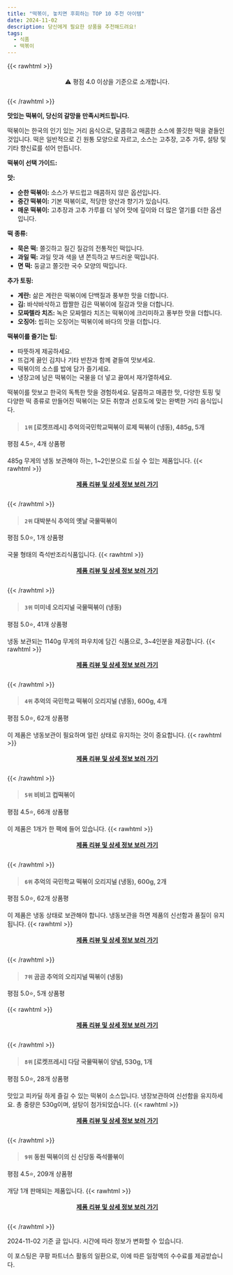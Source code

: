 ```yaml
---
title: "떡볶이, 놓치면 후회하는 TOP 10 추천 아이템"
date: 2024-11-02
description: 당신에게 필요한 상품을 추천해드려요!
tags:
  - 식품
  - 떡볶이
---
```

{{< rawhtml >}}<div class="toc" style="text-align: center; height: 50px; line-height: 2;">  <p>⚠️ 평점 4.0 이상을 기준으로 소개합니다.<br></p></div> {{< /rawhtml >}}

**맛있는 떡볶이, 당신의 갈망을 만족시켜드립니다.**

떡볶이는 한국의 인기 있는 거리 음식으로, 달콤하고 매콤한 소스에 쫄깃한 떡을 곁들인 것입니다. 떡은 일반적으로 긴 원통 모양으로 자르고, 소스는 고추장, 고추 가루, 설탕 및 기타 향신료를 섞어 만듭니다.

**떡볶이 선택 가이드:**

**맛:**
* **순한 떡볶이:** 소스가 부드럽고 매콤하지 않은 옵션입니다.
* **중간 떡볶이:** 기본 떡볶이로, 적당한 양산과 향기가 있습니다.
* **매운 떡볶이:** 고추장과 고추 가루를 더 넣어 맛에 깊이와 더 많은 열기를 더한 옵션입니다.

**떡 종류:**
* **묵은 떡:** 쫄깃하고 질긴 질감의 전통적인 떡입니다.
* **과일 떡:** 과일 맛과 색을 낸 쫀득하고 부드러운 떡입니다.
* **면 떡:** 둥글고 쫄깃한 국수 모양의 떡입니다.

**추가 토핑:**
* **계란:** 삶은 계란은 떡볶이에 단백질과 풍부한 맛을 더합니다.
* **김:** 바삭바삭하고 짭짤한 김은 떡볶이에 질감과 맛을 더합니다.
* **모짜렐라 치즈:** 녹은 모짜렐라 치즈는 떡볶이에 크리미하고 풍부한 맛을 더합니다.
* **오징어:** 씹히는 오징어는 떡볶이에 바다의 맛을 더합니다.

**떡볶이를 즐기는 팁:**

* 따뜻하게 제공하세요.
* 뜨겁게 끓인 김치나 기타 반찬과 함께 곁들여 맛보세요.
* 떡볶이의 소스를 밥에 담가 즐기세요.
* 냉장고에 남은 떡볶이는 국물을 더 넣고 끓여서 재가열하세요.

떡볶이를 맛보고 한국의 독특한 맛을 경험하세요. 달콤하고 매콤한 맛, 다양한 토핑 및 다양한 떡 종류로 만들어진 떡볶이는 모든 취향과 선호도에 맞는 완벽한 거리 음식입니다.


>#### `1위` [로켓프레시] 추억의국민학교떡볶이 로제 떡볶이 (냉동), 485g, 5개
평점 4.5⭐, 4개 상품평

485g 무게의 냉동 보관해야 하는, 1~2인분으로 드실 수 있는 제품입니다.
{{< rawhtml >}}<div class="toc" style="text-align: center; height: 50px; line-height: 2;"><p><b><a href="https://link.coupang.com/re/AFFSDP?lptag=AF5033054&pageKey=8260811187&itemId=23838466205&vendorItemId=90861986435&traceid=V0-153-26e1b9f358f12861&clickBeacon=7069b660-9934-11ef-b4dd-3627c05564ba%7E3&requestid=20241103010637481269884170&token=31850C%7CMIXED">제품 리뷰 및 상세 정보 보러 가기</a></b><br></p> </div>{{< /rawhtml >}}

>#### `2위` 대박분식 추억의 옛날 국물떡볶이
평점 5.0⭐, 1개 상품평

국물 형태의 즉석반조리식품입니다.
{{< rawhtml >}}<div class="toc" style="text-align: center; height: 50px; line-height: 2;"><p><b><a href="https://link.coupang.com/re/AFFSDP?lptag=AF5033054&pageKey=6333381860&itemId=2208349753&vendorItemId=71083218392&traceid=V0-153-337f93a98dbb428e&requestid=20241103010637481269884170&token=31850C%7CMIXED">제품 리뷰 및 상세 정보 보러 가기</a></b><br></p> </div>{{< /rawhtml >}}

>#### `3위` 미미네 오리지널 국물떡볶이 (냉동)
평점 5.0⭐, 41개 상품평

냉동 보관되는 1140g 무게의 파우치에 담긴 식품으로, 3~4인분을 제공합니다.
{{< rawhtml >}}<div class="toc" style="text-align: center; height: 50px; line-height: 2;"><p><b><a href="https://link.coupang.com/re/AFFSDP?lptag=AF5033054&pageKey=5643831284&itemId=9213198965&vendorItemId=76498885473&traceid=V0-153-4710a1a8f82980e1&requestid=20241103010637481269884170&token=31850C%7CMIXED">제품 리뷰 및 상세 정보 보러 가기</a></b><br></p> </div>{{< /rawhtml >}}

>#### `4위` 추억의 국민학교 떡볶이 오리지널 (냉동), 600g, 4개
평점 5.0⭐, 62개 상품평

이 제품은 냉동보관이 필요하며 얼린 상태로 유지하는 것이 중요합니다.
{{< rawhtml >}}<div class="toc" style="text-align: center; height: 50px; line-height: 2;"><p><b><a href="https://link.coupang.com/re/AFFSDP?lptag=AF5033054&pageKey=7779585903&itemId=19224581902&vendorItemId=86341244558&traceid=V0-153-4ea2133fcaa51666&clickBeacon=7069b660-9934-11ef-9420-6cecdb00a03e%7E3&requestid=20241103010637481269884170&token=31850C%7CMIXED">제품 리뷰 및 상세 정보 보러 가기</a></b><br></p> </div>{{< /rawhtml >}}

>#### `5위` 비비고 컵떡볶이
평점 4.5⭐, 66개 상품평

이 제품은 1개가 한 팩에 들어 있습니다.
{{< rawhtml >}}<div class="toc" style="text-align: center; height: 50px; line-height: 2;"><p><b><a href="https://link.coupang.com/re/AFFSDP?lptag=AF5033054&pageKey=8194375757&itemId=24257774934&vendorItemId=91274523324&traceid=V0-153-2f1e08c96937dc4a&requestid=20241103010637481269884170&token=31850C%7CMIXED">제품 리뷰 및 상세 정보 보러 가기</a></b><br></p> </div>{{< /rawhtml >}}

>#### `6위` 추억의 국민학교 떡볶이 오리지널 (냉동), 600g, 2개
평점 5.0⭐, 62개 상품평

이 제품은 냉동 상태로 보관해야 합니다. 냉동보관을 하면 제품의 신선함과 품질이 유지됩니다.
{{< rawhtml >}}<div class="toc" style="text-align: center; height: 50px; line-height: 2;"><p><b><a href="https://link.coupang.com/re/AFFSDP?lptag=AF5033054&pageKey=7779585903&itemId=351022598&vendorItemId=3855510397&traceid=V0-153-4ea2133fcaa51666&clickBeacon=7069b660-9934-11ef-9d40-7e35a93f8313%7E3&requestid=20241103010637481269884170&token=31850C%7CMIXED">제품 리뷰 및 상세 정보 보러 가기</a></b><br></p> </div>{{< /rawhtml >}}

>#### `7위` 곰곰 추억의 오리지널 떡볶이 (냉동)
평점 5.0⭐, 5개 상품평


{{< rawhtml >}}<div class="toc" style="text-align: center; height: 50px; line-height: 2;"><p><b><a href="https://link.coupang.com/re/AFFSDP?lptag=AF5033054&pageKey=6067286056&itemId=11184769188&vendorItemId=78462631467&traceid=V0-153-10a10f5340da803f&requestid=20241103010637481269884170&token=31850C%7CMIXED">제품 리뷰 및 상세 정보 보러 가기</a></b><br></p> </div>{{< /rawhtml >}}

>#### `8위` [로켓프레시] 다담 국물떡볶이 양념, 530g, 1개
평점 5.0⭐, 28개 상품평

맛있고 피카딜 하게 즐길 수 있는 떡볶이 소스입니다. 냉장보관하여 신선함을 유지하세요. 총 중량은 530g이며, 설탕이 첨가되었습니다.
{{< rawhtml >}}<div class="toc" style="text-align: center; height: 50px; line-height: 2;"><p><b><a href="https://link.coupang.com/re/AFFSDP?lptag=AF5033054&pageKey=8316114907&itemId=24000067585&vendorItemId=91020935118&traceid=V0-153-45b5ce7d5cbaf9d8&clickBeacon=7069b660-9934-11ef-be53-52b45f5d4250%7E3&requestid=20241103010637481269884170&token=31850C%7CMIXED">제품 리뷰 및 상세 정보 보러 가기</a></b><br></p> </div>{{< /rawhtml >}}

>#### `9위` 동원 떡볶이의 신 신당동 즉석쫄볶이
평점 4.5⭐, 209개 상품평

개당 1개 판매되는 제품입니다.
{{< rawhtml >}}<div class="toc" style="text-align: center; height: 50px; line-height: 2;"><p><b><a href="https://link.coupang.com/re/AFFSDP?lptag=AF5033054&pageKey=1576160328&itemId=20535555600&vendorItemId=87612370941&traceid=V0-153-9bc647a6c4f9a568&requestid=20241103010637481269884170&token=31850C%7CMIXED">제품 리뷰 및 상세 정보 보러 가기</a></b><br></p> </div>{{< /rawhtml >}}


2024-11-02 기준 글 입니다.
시간에 따라 정보가 변화할 수 있습니다.

이 포스팅은 쿠팡 파트너스 활동의 일환으로, 이에 따른 일정액의 수수료를 제공받습니다.